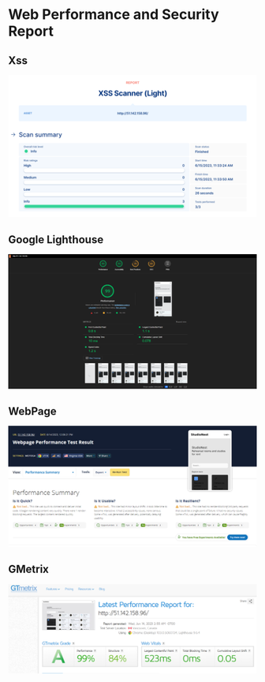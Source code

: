 # Web Performance and Security Report


## Xss 
![](/docs/img/xssreport.png)

## Google Lighthouse
![](/docs/img/lighthouseperformance.png)

## WebPage
![](/docs/img/webpagetest.png)

## GMetrix
![](/docs/img/gmetrix.png)
